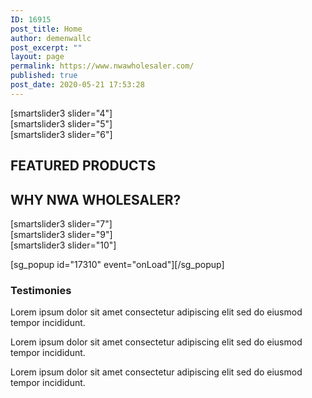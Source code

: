 ```yaml
---
ID: 16915
post_title: Home
author: demenwallc
post_excerpt: ""
layout: page
permalink: https://www.nwawholesaler.com/
published: true
post_date: 2020-05-21 17:53:28
---
```

<!-- wp:nextend/smartslider3 {"slider":"4"} -->
<div class="wp-block-nextend-smartslider3">[smartslider3 slider="4"]</div>
<!-- /wp:nextend/smartslider3 -->

<!-- wp:gutentor/m4 {"gID":"gm58f0a63","columns":2,"dLayout":"sixSix"} -->
<section id="gm58f0a63" class="wp-block-gutentor-m4 section-gm58f0a63 gutentor-module gutentor-advanced-columns"><div class="grid-container"><div class="grid-row"><!-- wp:gutentor/m4-col {"gID":"gm6c2d39","mPID":"58f0a63e-d4bf-4012-9797-9b1efce2cf45","columns":2,"dLayout":"sixSix","layoutIndex":0,"dLayoutColumn":6,"colWidth":50.1} -->
<div id="col-gm6c2d39" class="wp-block-gutentor-m4-col col-gm6c2d39 gutentor-single-column  grid-lg-6 grid-md-12 grid-12"><div id="section-gm6c2d39" class="section-gm6c2d39 gutentor-col-wrap"><!-- wp:nextend/smartslider3 {"slider":"5"} -->
<div class="wp-block-nextend-smartslider3">[smartslider3 slider="5"]</div>
<!-- /wp:nextend/smartslider3 --></div></div>
<!-- /wp:gutentor/m4-col -->

<!-- wp:gutentor/m4-col {"gID":"gm6f536d","mPID":"58f0a63e-d4bf-4012-9797-9b1efce2cf45","columns":2,"dLayout":"sixSix","layoutIndex":1,"dLayoutColumn":6,"colWidth":49.9} -->
<div id="col-gm6f536d" class="wp-block-gutentor-m4-col col-gm6f536d gutentor-single-column  grid-lg-6 grid-md-12 grid-12"><div id="section-gm6f536d" class="section-gm6f536d gutentor-col-wrap"><!-- wp:nextend/smartslider3 {"slider":"6"} -->
<div class="wp-block-nextend-smartslider3">[smartslider3 slider="6"]</div>
<!-- /wp:nextend/smartslider3 --></div></div>
<!-- /wp:gutentor/m4-col --></div></div></section>
<!-- /wp:gutentor/m4 -->

<!-- wp:heading {"align":"center","textColor":"vivid-red"} -->
<h2 class="has-vivid-red-color has-text-color has-text-align-center">FEATURED PRODUCTS</h2>
<!-- /wp:heading -->

<!-- wp:woocommerce/product-top-rated {"columns":4,"alignButtons":true,"categories":[68,29],"contentVisibility":{"title":true,"price":true,"rating":true,"button":true}} /-->

<!-- wp:heading {"align":"center","textColor":"vivid-red"} -->
<h2 class="has-vivid-red-color has-text-color has-text-align-center"><strong>WHY NWA WHOLESALER?</strong></h2>
<!-- /wp:heading -->

<!-- wp:columns -->
<div class="wp-block-columns"><!-- wp:column -->
<div class="wp-block-column"><!-- wp:nextend/smartslider3 {"slider":"7"} -->
<div class="wp-block-nextend-smartslider3">[smartslider3 slider="7"]</div>
<!-- /wp:nextend/smartslider3 --></div>
<!-- /wp:column -->

<!-- wp:column -->
<div class="wp-block-column"><!-- wp:nextend/smartslider3 {"slider":"9"} -->
<div class="wp-block-nextend-smartslider3">[smartslider3 slider="9"]</div>
<!-- /wp:nextend/smartslider3 --></div>
<!-- /wp:column -->

<!-- wp:column -->
<div class="wp-block-column"><!-- wp:nextend/smartslider3 {"slider":"10"} -->
<div class="wp-block-nextend-smartslider3">[smartslider3 slider="10"]</div>
<!-- /wp:nextend/smartslider3 --></div>
<!-- /wp:column --></div>
<!-- /wp:columns -->

<!-- wp:popupbuilder/popups {"popupEvent":"onLoad"} -->
[sg_popup id="17310" event="onLoad"][/sg_popup]
<!-- /wp:popupbuilder/popups -->

<!-- wp:gutentor/icon-box {"blockID":"09ff0638-27f7-4b21-92d6-9b128562e42b","gutentorBlockName":"gutentor/icon-box","blockIconBoxTemplate":"icon-template2","blockSortableItems":[{"icon":{"label":"fa-thumbs-up","value":"fas fa-thumbs-up","code":"f164"},"title":"Doctors Round\u003cbr\u003ethe Clock ","desc":"Lorem ipsum dolor sit amet consectetur adipiscing elit sed do eiusmod tempor incididunt. "},{"icon":{"label":"fa-heart","value":"fas fa-heart","code":"f004"},"title":"Extensive Cardiac\u003cbr\u003eSupport ","desc":"Lorem ipsum dolor sit amet consectetur adipiscing elit sed do eiusmod tempor incididunt. "},{"icon":{"label":"fa-smile","value":"fas fa-smile","code":"f118"},"title":"Prescription of\u003cbr\u003ePharmacy ","desc":"Lorem ipsum dolor sit amet consectetur adipiscing elit sed do eiusmod tempor incididunt. ","itemStyle":{"enableSingleItemLink":true}}],"blockIconBoxIconSize":50,"blockIconBoxIconColor":{"enable":true,"normal":{"color":{"_originalInput":{"h":0,"s":70,"l":53,"a":1,"source":"rgb"},"_r":219.045,"_g":51.25500000000002,"_b":51.25500000000002,"_a":1,"_roundA":1,"_format":"hsl","_ok":true,"_tc_id":65},"hex":"#db3333","hsl":{"h":0,"s":70,"l":53,"a":1},"hsv":{"h":0,"s":77,"v":86,"a":1},"oldHue":0,"rgb":{"r":219,"g":51,"b":51,"a":1},"source":"rgb"},"hover":""},"blockComponentTitle":"Testimonies","blockComponentTitleTag":"h3","blockComponentTitleColor":{"color":{"_originalInput":"#dd3333","_r":221,"_g":51,"_b":51,"_a":1,"_roundA":1,"_format":"hex","_ok":true,"_tc_id":53},"hex":"#dd3333","hsl":{"h":0,"s":71,"l":53,"a":1},"hsv":{"h":0,"s":77,"v":87,"a":1},"oldHue":0,"rgb":{"r":221,"g":51,"b":51,"a":1},"source":"hex"},"blockComponentTitleTypography":{"fontType":"default","systemFont":"","googleFont":"","customFont":"","desktopFontSize":"","tabletFontSize":"","mobileFontSize":"","fontWeight":"","textTransform":"","fontStyle":"","textDecoration":"","desktopLineHeight":"","tabletLineHeight":"","mobileLineHeight":"","desktopLetterSpacing":"","tabletLetterSpacing":"","mobileLetterSpacing":""},"blockComponentTitleMargin":{"type":"px","desktopTop":"","desktopRight":"","desktopBottom":"","desktopLeft":"","tabletTop":"","tabletRight":"","tabletBottom":"","tabletLeft":"","mobileTop":"","mobileRight":"","mobileBottom":"","mobileLeft":""},"blockComponentTitlePadding":{"type":"px","desktopTop":"","desktopRight":"","desktopBottom":"","desktopLeft":"","tabletTop":"","tabletRight":"","tabletBottom":"","tabletLeft":"","mobileTop":"","mobileRight":"","mobileBottom":"","mobileLeft":""},"blockComponentTitleAnimation":{"Animation":"none","Delay":"","Speed":"","Iteration":""},"blockComponentSubTitleColor":{"hex":"#111111"},"blockComponentSubTitleTypography":{"fontType":"default","systemFont":"","googleFont":"","customFont":"","desktopFontSize":"","tabletFontSize":"","mobileFontSize":"","fontWeight":"","textTransform":"","fontStyle":"","textDecoration":"","desktopLineHeight":"","tabletLineHeight":"","mobileLineHeight":"","desktopLetterSpacing":"","tabletLetterSpacing":"","mobileLetterSpacing":""},"blockComponentSubTitleMargin":{"type":"px","desktopTop":"","desktopRight":"","desktopBottom":"","desktopLeft":"","tabletTop":"","tabletRight":"","tabletBottom":"","tabletLeft":"","mobileTop":"","mobileRight":"","mobileBottom":"","mobileLeft":""},"blockComponentSubTitlePadding":{"type":"px","desktopTop":"","desktopRight":"","desktopBottom":"","desktopLeft":"","tabletTop":"","tabletRight":"","tabletBottom":"","tabletLeft":"","mobileTop":"","mobileRight":"","mobileBottom":"","mobileLeft":""},"blockComponentSubTitleAnimation":{"Animation":"none","Delay":"","Speed":"","Iteration":""},"blockComponentButtonLinkOptions":{"openInNewTab":false,"rel":""},"blockComponentButtonColor":{"enable":true,"normal":{"hex":"#275cf6","rgb":{"r":"39","g":"92","b":"246","a":"1"}},"hover":{"hex":"#1949d4","rgb":{"r":"25","g":"73","b":"212","a":"1"}}},"blockComponentButtonTextColor":{"enable":true,"normal":{"hex":"#fff"},"hover":""},"blockComponentButtonMargin":{"type":"px","desktopTop":"","desktopRight":"","desktopBottom":"","desktopLeft":"","tabletTop":"","tabletRight":"","tabletBottom":"","tabletLeft":"","mobileTop":"","mobileRight":"","mobileBottom":"","mobileLeft":""},"blockComponentButtonPadding":{"type":"px","desktopTop":"12","desktopRight":"25","desktopBottom":"12","desktopLeft":"25","tabletTop":"12","tabletRight":"25","tabletBottom":"12","tabletLeft":"25","mobileTop":"12","mobileRight":"25","mobileBottom":"12","mobileLeft":"25"},"blockComponentButtonIconOptions":{"position":"hide","size":""},"blockComponentButtonIconMargin":{"type":"px","desktopTop":"","desktopRight":"","desktopBottom":"","desktopLeft":"","tabletTop":"","tabletRight":"","tabletBottom":"","tabletLeft":"","mobileTop":"","mobileRight":"","mobileBottom":"","mobileLeft":""},"blockComponentButtonIconPadding":{"type":"px","desktopTop":"","desktopRight":"","desktopBottom":"","desktopLeft":"","tabletTop":"","tabletRight":"","tabletBottom":"","tabletLeft":"","mobileTop":"","mobileRight":"","mobileBottom":"","mobileLeft":""},"blockComponentButtonBorder":{"borderStyle":"","borderTop":"","borderRight":"","borderBottom":"","borderLeft":"","borderColorNormal":"","borderColorHover":"","borderRadiusType":"px","borderRadiusTop":"3","borderRadiusRight":"3","borderRadiusBottom":"3","borderRadiusLeft":"3"},"blockComponentButtonBoxShadow":{"boxShadowColor":"","boxShadowX":"","boxShadowY":"","boxShadowBlur":"","boxShadowSpread":"","boxShadowPosition":""},"blockComponentButtonTypography":{"fontType":"system","systemFont":"","googleFont":"","customFont":"","desktopFontSize":"16","tabletFontSize":"16","mobileFontSize":"16","fontWeight":"","textTransform":"normal","fontStyle":"","textDecoration":"","desktopLineHeight":"","tabletLineHeight":"","mobileLineHeight":"","desktopLetterSpacing":"","tabletLetterSpacing":"","mobileLetterSpacing":""},"blockComponentButtonIcon":{"label":"fa-book","value":"fas fa-book","code":"f108"},"blockButtonGroupAlign":"flex-center","blockComponentPrimaryButtonLinkOptions":{"openInNewTab":false,"rel":""},"blockComponentPrimaryButtonColor":{"enable":true,"normal":{"hex":"#275cf6","rgb":{"r":"39","g":"92","b":"246","a":"1"}},"hover":{"hex":"#1949d4","rgb":{"r":"25","g":"73","b":"212","a":"1"}}},"blockComponentPrimaryButtonTextColor":{"enable":true,"normal":{"hex":"#fff"},"hover":""},"blockComponentPrimaryButtonMargin":{"type":"px","desktopTop":"","desktopRight":"","desktopBottom":"","desktopLeft":"","tabletTop":"","tabletRight":"","tabletBottom":"","tabletLeft":"","mobileTop":"","mobileRight":"","mobileBottom":"","mobileLeft":""},"blockComponentPrimaryButtonPadding":{"type":"px","desktopTop":"12","desktopRight":"25","desktopBottom":"12","desktopLeft":"25","tabletTop":"12","tabletRight":"25","tabletBottom":"12","tabletLeft":"25","mobileTop":"12","mobileRight":"25","mobileBottom":"12","mobileLeft":"25"},"blockComponentPrimaryButtonIconOptions":{"position":"hide","size":""},"blockComponentPrimaryButtonIconMargin":{"type":"px","desktopTop":"","desktopRight":"","desktopBottom":"","desktopLeft":"","tabletTop":"","tabletRight":"","tabletBottom":"","tabletLeft":"","mobileTop":"","mobileRight":"","mobileBottom":"","mobileLeft":""},"blockComponentPrimaryButtonIconPadding":{"type":"px","desktopTop":"","desktopRight":"","desktopBottom":"","desktopLeft":"","tabletTop":"","tabletRight":"","tabletBottom":"","tabletLeft":"","mobileTop":"","mobileRight":"","mobileBottom":"","mobileLeft":""},"blockComponentPrimaryButtonBorder":{"borderStyle":"","borderTop":"","borderRight":"","borderBottom":"","borderLeft":"","borderColorNormal":"","borderColorHover":"","borderRadiusType":"px","borderRadiusTop":"3","borderRadiusRight":"3","borderRadiusBottom":"3","borderRadiusLeft":"3"},"blockComponentPrimaryButtonBoxShadow":{"boxShadowColor":"","boxShadowX":"","boxShadowY":"","boxShadowBlur":"","boxShadowSpread":"","boxShadowPosition":""},"blockComponentPrimaryButtonTypography":{"fontType":"system","systemFont":"","googleFont":"","customFont":"","desktopFontSize":"16","tabletFontSize":"16","mobileFontSize":"16","fontWeight":"","textTransform":"normal","fontStyle":"","textDecoration":"","desktopLineHeight":"","tabletLineHeight":"","mobileLineHeight":"","desktopLetterSpacing":"","tabletLetterSpacing":"","mobileLetterSpacing":""},"blockComponentPrimaryButtonIcon":{"label":"fa-book","value":"fas fa-book","code":"f108"},"blockComponentPrimaryButtonResponsiveSetting":{"fullWidthInMobile":false},"blockComponentSecondaryButtonLinkOptions":{"openInNewTab":false,"rel":""},"blockComponentSecondaryButtonColor":{"enable":true,"normal":{"hex":"#275cf6","rgb":{"r":"39","g":"92","b":"246","a":"1"}},"hover":{"hex":"#1949d4","rgb":{"r":"25","g":"73","b":"212","a":"1"}}},"blockComponentSecondaryButtonTextColor":{"enable":true,"normal":{"hex":"#fff"},"hover":""},"blockComponentSecondaryButtonMargin":{"type":"px","desktopTop":"","desktopRight":"","desktopBottom":"","desktopLeft":"","tabletTop":"","tabletRight":"","tabletBottom":"","tabletLeft":"","mobileTop":"","mobileRight":"","mobileBottom":"","mobileLeft":""},"blockComponentSecondaryButtonPadding":{"type":"px","desktopTop":"12","desktopRight":"25","desktopBottom":"12","desktopLeft":"25","tabletTop":"12","tabletRight":"25","tabletBottom":"12","tabletLeft":"25","mobileTop":"12","mobileRight":"25","mobileBottom":"12","mobileLeft":"25"},"blockComponentSecondaryButtonIconOptions":{"position":"hide","size":""},"blockComponentSecondaryButtonIconMargin":{"type":"px","desktopTop":"","desktopRight":"","desktopBottom":"","desktopLeft":"","tabletTop":"","tabletRight":"","tabletBottom":"","tabletLeft":"","mobileTop":"","mobileRight":"","mobileBottom":"","mobileLeft":""},"blockComponentSecondaryButtonIconPadding":{"type":"px","desktopTop":"","desktopRight":"","desktopBottom":"","desktopLeft":"","tabletTop":"","tabletRight":"","tabletBottom":"","tabletLeft":"","mobileTop":"","mobileRight":"","mobileBottom":"","mobileLeft":""},"blockComponentSecondaryButtonBorder":{"borderStyle":"","borderTop":"","borderRight":"","borderBottom":"","borderLeft":"","borderColorNormal":"","borderColorHover":"","borderRadiusType":"px","borderRadiusTop":"3","borderRadiusRight":"3","borderRadiusBottom":"3","borderRadiusLeft":"3"},"blockComponentSecondaryButtonBoxShadow":{"boxShadowColor":"","boxShadowX":"","boxShadowY":"","boxShadowBlur":"","boxShadowSpread":"","boxShadowPosition":""},"blockComponentSecondaryButtonTypography":{"fontType":"system","systemFont":"","googleFont":"","customFont":"","desktopFontSize":"16","tabletFontSize":"16","mobileFontSize":"16","fontWeight":"","textTransform":"normal","fontStyle":"","textDecoration":"","desktopLineHeight":"","tabletLineHeight":"","mobileLineHeight":"","desktopLetterSpacing":"","tabletLetterSpacing":"","mobileLetterSpacing":""},"blockComponentSecondaryButtonIcon":{"label":"fa-book","value":"fas fa-book","code":"f108"},"blockComponentSecondaryButtonResponsiveSetting":{"fullWidthInMobile":false},"blockItemsCarouselDotsColor":{"enable":false,"normal":"","hover":""},"blockItemsCarouselDotsButtonBorder":{"borderStyle":"none","borderTop":"","borderRight":"","borderBottom":"","borderLeft":"","borderColorNormal":"","borderColorHover":"","borderRadiusType":"px","borderRadiusTop":"","borderRadiusRight":"","borderRadiusBottom":"","borderRadiusLeft":""},"blockItemsCarouselArrowsBgColor":{"enable":false,"normal":"","hover":""},"blockItemsCarouselArrowsTextColor":{"enable":false,"normal":"","hover":""},"blockItemsCarouselResponsiveSlideItem":{"desktop":"4","tablet":"3","mobile":"2"},"blockItemsCarouselResponsiveSlideScroll":{"desktop":"4","tablet":"3","mobile":"2"},"blockItemsCarouselNextArrow":{"label":"fa-angle-right","value":"fas fa-angle-right","code":"f105"},"blockItemsCarouselPrevArrow":{"label":"fa-angle-left","value":"fas fa-angle-left","code":"f104"},"blockItemsCarouselArrowButtonHeight":{"desktop":"40","tablet":"30","mobile":"20"},"blockItemsCarouselArrowButtonWidth":{"desktop":"40","tablet":"30","mobile":"20"},"blockItemsCarouselArrowButtonBorder":{"borderStyle":"none","borderTop":"","borderRight":"","borderBottom":"","borderLeft":"","borderColorNormal":"","borderColorHover":"","borderRadiusType":"px","borderRadiusTop":"","borderRadiusRight":"","borderRadiusBottom":"","borderRadiusLeft":""},"blockItemsWrapMargin":{"type":"px","desktopTop":"","desktopRight":"","desktopBottom":"","desktopLeft":"","tabletTop":"","tabletRight":"","tabletBottom":"","tabletLeft":"","mobileTop":"","mobileRight":"","mobileBottom":"","mobileLeft":""},"blockItemsWrapPadding":{"type":"px","desktopTop":"","desktopRight":"","desktopBottom":"","desktopLeft":"","tabletTop":"","tabletRight":"","tabletBottom":"","tabletLeft":"","mobileTop":"","mobileRight":"","mobileBottom":"","mobileLeft":""},"blockItemsWrapAnimation":{"Animation":"none","Delay":"","Speed":"","Iteration":""},"blockItemsColumn":{"desktop":"grid-lg-4","tablet":"grid-md-4","mobile":"grid-12"},"blockSingleItemBoxColor":{"enable":true,"normal":{"color":{"_originalInput":{"h":0,"s":0,"v":152.1609490556607,"a":1,"source":"rgb"},"_r":255,"_g":255,"_b":255,"_a":1,"_roundA":1,"_format":"hsv","_ok":true,"_tc_id":6},"hex":"#ffffff","hsl":{"h":0,"s":0,"l":100,"a":1},"hsv":{"h":0,"s":0,"v":100,"a":1},"oldHue":0,"rgb":{"r":255,"g":255,"b":255,"a":1},"source":"rgb"},"hover":""},"blockSingleItemBoxBorder":{"borderStyle":"none","borderTop":"","borderRight":"","borderBottom":"","borderLeft":"","borderColorNormal":"","borderColorHover":"","borderRadiusType":"px","borderRadiusTop":"3","borderRadiusRight":"3","borderRadiusBottom":"3","borderRadiusLeft":"3"},"blockSingleItemBoxShadowOptions":{"boxShadowColor":{"color":{"_originalInput":{"h":0,"s":0,"l":0,"a":0.06,"source":"rgb"},"_r":0,"_g":0,"_b":0,"_a":0.06,"_roundA":0.06,"_format":"hsl","_ok":true,"_tc_id":18},"hex":"#000000","hsl":{"h":0,"s":0,"l":0,"a":0.06},"hsv":{"h":0,"s":0,"v":0,"a":0.06},"oldHue":0,"rgb":{"r":0,"g":0,"b":0,"a":0.06},"source":"rgb"},"boxShadowX":"0","boxShadowY":"0","boxShadowBlur":"20","boxShadowSpread":"1","boxShadowPosition":""},"blockSingleItemBoxMargin":{"type":"px","desktopTop":"","desktopRight":"","desktopBottom":"","desktopLeft":"","tabletTop":"","tabletRight":"","tabletBottom":"","tabletLeft":"","mobileTop":"","mobileRight":"","mobileBottom":"","mobileLeft":""},"blockSingleItemBoxPadding":{"type":"px","desktopTop":"","desktopRight":"","desktopBottom":"","desktopLeft":"","tabletTop":"","tabletRight":"","tabletBottom":"","tabletLeft":"","mobileTop":"40","mobileRight":"40","mobileBottom":"40","mobileLeft":"40"},"blockItemButtonIcon":{"label":"fa-book","value":"fas fa-book","code":"f108"},"blockSingleItemButtonLinkOptions":{"openInNewTab":false,"rel":""},"blockSingleItemButtonColor":{"enable":true,"normal":{"color":{"_originalInput":{"h":225,"s":92,"l":56,"a":0,"source":"rgb"},"_r":39.57600000000006,"_g":91.18799999999999,"_b":246.02399999999997,"_a":0,"_roundA":0,"_format":"hsl","_ok":true,"_tc_id":57},"hex":"#285bf6","hsl":{"h":225,"s":92,"l":56,"a":0},"hsv":{"h":225,"s":84,"v":96,"a":0},"oldHue":225,"rgb":{"r":40,"g":91,"b":246,"a":0},"source":"rgb"},"hover":{"color":{"_originalInput":"#297cb4","_r":41,"_g":124,"_b":180,"_a":1,"_roundA":1,"_format":"hex","_ok":true,"_tc_id":43},"hex":"#297cb4","hsl":{"h":204,"s":63,"l":43,"a":1},"hsv":{"h":204,"s":77,"v":71,"a":1},"oldHue":204,"rgb":{"r":41,"g":124,"b":180,"a":1},"source":"hex"}},"blockSingleItemButtonTextColor":{"enable":true,"normal":{"color":{"_originalInput":"#3498db","_r":52,"_g":152,"_b":219,"_a":1,"_roundA":1,"_format":"hex","_ok":true,"_tc_id":16},"hex":"#3498db","hsl":{"h":204,"s":70,"l":53,"a":1},"hsv":{"h":204,"s":76,"v":86,"a":1},"oldHue":204,"rgb":{"r":52,"g":152,"b":219,"a":1},"source":"hex"},"hover":{"color":{"_originalInput":"#fff","_r":255,"_g":255,"_b":255,"_a":1,"_roundA":1,"_format":"hex","_ok":true,"_tc_id":50},"hex":"#ffffff","hsl":{"h":0,"s":0,"l":100,"a":1},"hsv":{"h":0,"s":0,"v":100,"a":1},"oldHue":0,"rgb":{"r":255,"g":255,"b":255,"a":1},"source":"hex"}},"blockSingleItemButtonMargin":{"type":"px","desktopTop":"","desktopRight":"","desktopBottom":"","desktopLeft":"","tabletTop":"","tabletRight":"","tabletBottom":"","tabletLeft":"","mobileTop":"","mobileRight":"","mobileBottom":"","mobileLeft":""},"blockSingleItemButtonPadding":{"type":"px","desktopTop":"","desktopRight":"","desktopBottom":"","desktopLeft":"","tabletTop":"","tabletRight":"","tabletBottom":"","tabletLeft":"","mobileTop":"15","mobileRight":"30","mobileBottom":"15","mobileLeft":"30"},"blockSingleItemButtonIconOptions":{"position":"hide","size":""},"blockSingleItemButtonIconMargin":{"type":"px","desktopTop":"","desktopRight":"","desktopBottom":"","desktopLeft":"","tabletTop":"","tabletRight":"","tabletBottom":"","tabletLeft":"","mobileTop":"","mobileRight":"","mobileBottom":"","mobileLeft":""},"blockSingleItemButtonIconPadding":{"type":"px","desktopTop":"","desktopRight":"","desktopBottom":"","desktopLeft":"","tabletTop":"","tabletRight":"","tabletBottom":"","tabletLeft":"","mobileTop":"","mobileRight":"","mobileBottom":"","mobileLeft":""},"blockSingleItemButtonBorder":{"borderStyle":"solid","borderTop":"1","borderRight":"1","borderBottom":"1","borderLeft":"1","borderColorNormal":{"color":{"_originalInput":"#3498db","_r":52,"_g":152,"_b":219,"_a":1,"_roundA":1,"_format":"hex","_ok":true,"_tc_id":33},"hex":"#3498db","hsl":{"h":204,"s":70,"l":53,"a":1},"hsv":{"h":204,"s":76,"v":86,"a":1},"oldHue":204,"rgb":{"r":52,"g":152,"b":219,"a":1},"source":"hex"},"borderColorHover":{"color":{"_originalInput":"#297cb4","_r":41,"_g":124,"_b":180,"_a":1,"_roundA":1,"_format":"hex","_ok":true,"_tc_id":49},"hex":"#297cb4","hsl":{"h":204,"s":63,"l":43,"a":1},"hsv":{"h":204,"s":77,"v":71,"a":1},"oldHue":204,"rgb":{"r":41,"g":124,"b":180,"a":1},"source":"hex"},"borderRadiusType":"px","borderRadiusTop":"50","borderRadiusRight":"50","borderRadiusBottom":"50","borderRadiusLeft":"50"},"blockSingleItemButtonBoxShadow":{"boxShadowColor":"","boxShadowX":"","boxShadowY":"","boxShadowBlur":"","boxShadowSpread":"","boxShadowPosition":""},"blockSingleItemButtonTypography":{"fontType":"google","systemFont":"","googleFont":"Open+Sans","customFont":"","desktopFontSize":"14","tabletFontSize":"14","mobileFontSize":"14","fontWeight":"600","textTransform":"normal","fontStyle":"","textDecoration":"","desktopLineHeight":"","tabletLineHeight":"","mobileLineHeight":"","desktopLetterSpacing":"","tabletLetterSpacing":"","mobileLetterSpacing":""},"blockSingleItemButtonIcon":{"label":"fa-book","value":"fas fa-book","code":"f108"},"blockSingleItemDescriptionColor":{"enable":true,"normal":{"color":{"_originalInput":"#5f666d","_r":95,"_g":102,"_b":109,"_a":1,"_roundA":1,"_format":"hex","_ok":true,"_tc_id":14},"hex":"#5f666d","hsl":{"h":210,"s":7,"l":40,"a":1},"hsv":{"h":210,"s":13,"v":43,"a":1},"oldHue":210,"rgb":{"r":95,"g":102,"b":109,"a":1},"source":"hex"},"hover":""},"blockSingleItemDescriptionTypography":{"fontType":"google","systemFont":"","googleFont":"Open+Sans","customFont":"","desktopFontSize":"","tabletFontSize":"","mobileFontSize":14,"fontWeight":"regular","textTransform":"","fontStyle":"","textDecoration":"","desktopLineHeight":"","tabletLineHeight":"","mobileLineHeight":2,"desktopLetterSpacing":"","tabletLetterSpacing":"","mobileLetterSpacing":""},"blockSingleItemDescriptionMargin":{"type":"px","desktopTop":"","desktopRight":"","desktopBottom":"","desktopLeft":"","tabletTop":"","tabletRight":"","tabletBottom":"","tabletLeft":"","mobileTop":"","mobileRight":"","mobileBottom":"","mobileLeft":""},"blockSingleItemDescriptionPadding":{"type":"px","desktopTop":"","desktopRight":"","desktopBottom":"","desktopLeft":"","tabletTop":"","tabletRight":"","tabletBottom":"","tabletLeft":"","mobileTop":"","mobileRight":"","mobileBottom":"","mobileLeft":""},"blockSingleItemTitleEnable":false,"blockSingleItemTitleTag":"h4","blockSingleItemTitleColor":{"enable":true,"normal":{"color":{"_originalInput":"#0f4469","_r":15,"_g":68,"_b":105,"_a":1,"_roundA":1,"_format":"hex","_ok":true,"_tc_id":9},"hex":"#0f4469","hsl":{"h":205,"s":75,"l":24,"a":1},"hsv":{"h":205,"s":86,"v":41,"a":1},"oldHue":205,"rgb":{"r":15,"g":68,"b":105,"a":1},"source":"hex"},"hover":""},"blockSingleItemTitleTypography":{"fontType":"google","systemFont":"","googleFont":"Open+Sans","customFont":"","desktopFontSize":"","tabletFontSize":"","mobileFontSize":18,"fontWeight":"700","textTransform":"","fontStyle":"","textDecoration":"","desktopLineHeight":"","tabletLineHeight":"","mobileLineHeight":"","desktopLetterSpacing":"","tabletLetterSpacing":"","mobileLetterSpacing":""},"blockSingleItemTitleMargin":{"type":"px","desktopTop":"","desktopRight":"","desktopBottom":"","desktopLeft":"","tabletTop":"","tabletRight":"","tabletBottom":"","tabletLeft":"","mobileTop":"30","mobileRight":"","mobileBottom":"15","mobileLeft":""},"blockSingleItemTitlePadding":{"type":"px","desktopTop":"","desktopRight":"","desktopBottom":"","desktopLeft":"","tabletTop":"","tabletRight":"","tabletBottom":"","tabletLeft":"","mobileTop":"","mobileRight":"","mobileBottom":"","mobileLeft":""},"blockComponentAnimation":{"Animation":"none","Delay":"","Speed":"","Iteration":""},"blockComponentBGType":"color","blockComponentBGColor":{"color":{"_originalInput":{"h":198,"s":0,"v":126.74681333753533,"a":1,"source":"rgb"},"_r":255,"_g":255,"_b":255,"_a":1,"_roundA":1,"_format":"hsv","_ok":true,"_tc_id":7},"hex":"#ffffff","hsl":{"h":198,"s":0,"l":100,"a":1},"hsv":{"h":198,"s":0,"v":100,"a":1},"oldHue":198,"rgb":{"r":255,"g":255,"b":255,"a":1},"source":"rgb"},"blockComponentBoxBorder":{"borderStyle":"none","borderTop":"","borderRight":"","borderBottom":"","borderLeft":"","borderColorNormal":"","borderColorHover":"","borderRadiusType":"px","borderRadiusTop":"","borderRadiusRight":"","borderRadiusBottom":"","borderRadiusLeft":""},"blockComponentMargin":{"type":"px","desktopTop":"","desktopRight":"","desktopBottom":"","desktopLeft":"","tabletTop":"","tabletRight":"","tabletBottom":"","tabletLeft":"","mobileTop":"","mobileRight":"","mobileBottom":"","mobileLeft":""},"blockComponentPadding":{"type":"px","desktopTop":"40","desktopRight":"","desktopBottom":"80","desktopLeft":"","tabletTop":"40","tabletRight":"","tabletBottom":"60","tabletLeft":"","mobileTop":"40","mobileRight":"","mobileBottom":"40","mobileLeft":""},"blockComponentBoxShadowOptions":{"boxShadowColor":"","boxShadowX":"","boxShadowY":"","boxShadowBlur":"","boxShadowSpread":"","boxShadowPosition":""},"blockShapeTopHeight":{"type":"px","desktop":"","tablet":"","mobile":""},"blockShapeTopWidth":{"type":"px","desktop":"","tablet":"","mobile":""},"blockShapeBottomHeight":{"type":"px","desktop":"","tablet":"","mobile":""},"blockShapeBottomWidth":{"type":"px","desktop":"","tablet":"","mobile":""},"blockIconBoxWidth":{"type":"px","desktop":"","tablet":"","mobile":"80"},"blockIconBoxHeight":{"type":"px","desktop":"","tablet":"","mobile":"80"},"blockIconBoxPadding":{"type":"px","desktopTop":"","desktopRight":"","desktopBottom":"","desktopLeft":"","tabletTop":"","tabletRight":"","tabletBottom":"","tabletLeft":"","mobileTop":"","mobileRight":"","mobileBottom":"","mobileLeft":""},"blockIconBoxMargin":{"type":"px","desktopTop":"","desktopRight":"","desktopBottom":"","desktopLeft":"","tabletTop":"","tabletRight":"","tabletBottom":"","tabletLeft":"","mobileTop":"","mobileRight":"","mobileBottom":"","mobileLeft":""},"blockIconBoxIconBGColor":{"normal":"","hover":""},"blockIconBoxIconBorderRadius":{"type":"px","top":"","right":"","bottom":"","left":""},"blockIconBoxIconBorderColor":{"normal":"","hover":""}} -->
<section id="section-09ff0638-27f7-4b21-92d6-9b128562e42b" class="wp-block-gutentor-icon-box gutentor-section gutentor-icon-wrapper icon-template2 has-color-bg has-custom-bg"><div class="grid-container"><div class="gutentor-block-header"><div class="gutentor-section-title enable-title-design seperator-bottom text-center"><h3 class="gutentor-title">Testimonies</h3></div></div><div class="grid-row gutentor-grid-item-wrap"><div class="gutentor-grid-column grid-lg-4 grid-md-4 grid-12"><div class="gutentor-single-item gutentor-icon gutentor-single-item-0"><div class="gutentor-single-item-wrap"><div class="gutentor-single-item-icon-box"><i class="fas fa-thumbs-up"></i></div><div class="gutentor-single-item-content"><p class="gutentor-single-item-desc">Lorem ipsum dolor sit amet consectetur adipiscing elit sed do eiusmod tempor incididunt. </p></div></div></div></div><div class="gutentor-grid-column grid-lg-4 grid-md-4 grid-12"><div class="gutentor-single-item gutentor-icon gutentor-single-item-1"><div class="gutentor-single-item-wrap"><div class="gutentor-single-item-icon-box"><i class="fas fa-heart"></i></div><div class="gutentor-single-item-content"><p class="gutentor-single-item-desc">Lorem ipsum dolor sit amet consectetur adipiscing elit sed do eiusmod tempor incididunt. </p></div></div></div></div><div class="gutentor-grid-column grid-lg-4 grid-md-4 grid-12"><div class="gutentor-single-item gutentor-icon gutentor-single-item-2"><div class="gutentor-single-item-wrap"><div class="gutentor-single-item-icon-box"><i class="fas fa-smile"></i></div><div class="gutentor-single-item-content"><p class="gutentor-single-item-desc">Lorem ipsum dolor sit amet consectetur adipiscing elit sed do eiusmod tempor incididunt. </p></div></div></div></div></div></div></section>
<!-- /wp:gutentor/icon-box -->
